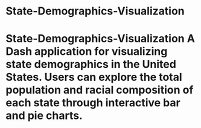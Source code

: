 # State-Demographics-Visualization
# State-Demographics-Visualization A Dash application for visualizing state demographics in the United States. Users can explore the total population and racial composition of each state through interactive bar and pie charts.
